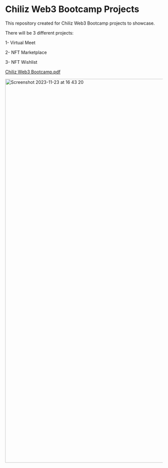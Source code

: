# Chiliz Web3 Bootcamp Projects

This repository created for Chiliz Web3 Bootcamp projects to showcase.

There will be 3 different projects:

1- Virtual Meet

2- NFT Marketplace

3- NFT Wishlist

[Chiliz Web3 Bootcamp.pdf](https://github.com/ozgegul/Chiliz-Web3-Bootcamp-Projects/files/13450566/Chiliz.Web3.Bootcamp.pdf)

<img width="1223" alt="Screenshot 2023-11-23 at 16 43 20" src="https://github.com/ozgegul/Chiliz-Web3-Bootcamp-Projects/assets/98915729/7ae9e876-2b7e-4ba0-91ba-3f7acb5f9838">
